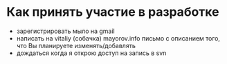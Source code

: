 # Как принять участие в разработке #

  * зарегистрировать мыло на gmail
  * написать на vitaliy (собачка) mayorov.info письмо с описанием того, что Вы планируете изменять/добавлять
  * дождаться когда я открою доступ на запись в svn
